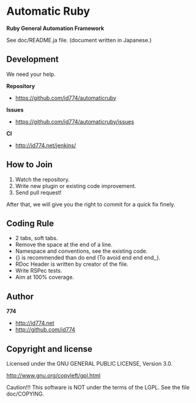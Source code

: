 Automatic Ruby
==============

**Ruby General Automation Framework**

See doc/README.ja file.
(document written in Japanese.)


Development
-----------

We need your help.

**Repository**

+ https://github.com/id774/automaticruby

**Issues**

+ https://github.com/id774/automaticruby/issues

**CI**

+ http://id774.net/jenkins/


How to Join
-----------

1. Watch the repository.
2. Write new plugin or existing code improvement.
3. Send pull request!

After that, we will give you the right to commit for a quick fix finely.


Coding Rule
-----------

+ 2 tabs, soft tabs.
+ Remove the space at the end of a line.
+ Namespace and conventions, see the existing code.
+ {} is recommended than do end (To avoid end end end,,).
+ RDoc Header is written by creator of the file.
+ Write RSPec tests.
+ Aim at 100% coverage.


Author
------

**774**

+ http://id774.net
+ http://github.com/id774


Copyright and license
---------------------

Licensed under the GNU GENERAL PUBLIC LICENSE, Version 3.0.

  http://www.gnu.org/copyleft/gpl.html

Caution!!! This software is NOT under the terms of the LGPL.
See the file doc/COPYING.

